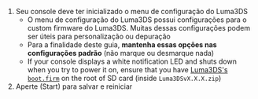 1. Seu console deve ter inicializado o menu de configuração do Luma3DS
    - O menu de configuração do Luma3DS possui configurações para o custom firmware do Luma3DS. Muitas dessas configurações podem ser úteis para personalização ou depuração
    - Para a finalidade deste guia, **mantenha essas opções nas configurações padrão** (não marque ou desmarque nada)
    - If your console displays a white notification LED and shuts down when you try to power it on, ensure that you have [Luma3DS's `boot.firm`](https://github.com/LumaTeam/Luma3DS/releases/latest) on the root of SD card (inside `Luma3DSvX.X.X.zip`)
2. Aperte (Start) para salvar e reiniciar
